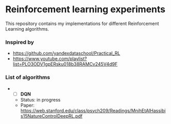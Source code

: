 # Reinforcement learning experiments
This repository contains my implementations for different Reinforcement Learning algorithms.


### Inspired by
* https://github.com/yandexdataschool/Practical_RL
* https://www.youtube.com/playlist?list=PLO3ODV1gpERsku018b38RAMCv245V4d9F

### List of algorithms
* - [ ] **DQN**
  * Status: in progress
  * Paper: https://web.stanford.edu/class/psych209/Readings/MnihEtAlHassibis15NatureControlDeepRL.pdf
